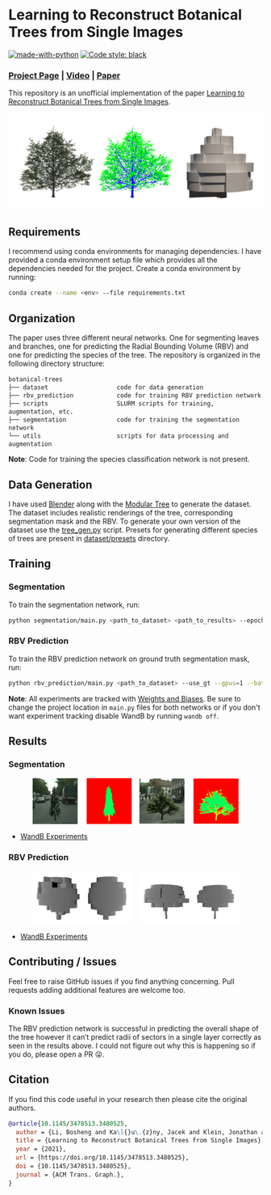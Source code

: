 # Learning to Reconstruct Botanical Trees from Single Images 
[![made-with-python](https://img.shields.io/badge/Made%20with-Python-1f425f.svg)](https://www.python.org/)
[![Code style: black](https://img.shields.io/badge/code%20style-black-000000.svg)](https://github.com/psf/black)

### [Project Page](https://storage.googleapis.com/pirk.io/projects/single_tree_reconstruction/index.html) | [Video](https://vimeo.com/597290327) | [Paper](https://dl.acm.org/doi/pdf/10.1145/3478513.3480525)
This repository is an unofficial implementation of the paper [Learning to Reconstruct Botanical Trees from Single Images](https://storage.googleapis.com/pirk.io/projects/single_tree_reconstruction/index.html).

![Banner](./media/banner.png)

## Requirements
I recommend using conda environments for managing dependencies. I have provided a conda environment setup file which provides all the dependencies needed for the project. Create a conda environment by running:
```bash
conda create --name <env> --file requirements.txt
```

## Organization
The paper uses three different neural networks. One for segmenting leaves and branches, one for predicting the Radial Bounding Volume (RBV) and one for predicting the species of the tree. The repository is organized in the following directory structure:

```
botanical-trees
├── dataset                   code for data generation
├── rbv_prediction            code for training RBV prediction network
├── scripts                   SLURM scripts for training, augmentation, etc.
├── segmentation              code for training the segmentation network
└── utils                     scripts for data processing and augmentation
```

**Note**: Code for training the species classification network is not present.

## Data Generation
I have used [Blender](https://www.blender.org) along with the [Modular Tree](https://github.com/MaximeHerpin/modular_tree) to generate the dataset. The dataset includes realistic renderings of the tree, corresponding segmentation mask and the RBV. To generate your own version of the dataset use the [tree_gen.py](./dataset/tree_gen.py) script. Presets for generating different species of trees are present in [dataset/presets](./dataset/presets) directory.

## Training

### Segmentation
To train the segmentation network, run:
```bash
python segmentation/main.py <path_to_dataset> <path_to_results> --epochs 25 --batch_size 2 --num_classes 3 --encoder 'tu-xception41'
```

### RBV Prediction
To train the RBV prediction network on ground truth segmentation mask, run:
```bash
python rbv_prediction/main.py <path_to_dataset> --use_gt --gpus=1 --batch_size=32 --lr 0.001
```

**Note**: All experiments are tracked with [Weights and Biases](https://www.wandb.ai). Be sure to change the project location in `main.py` files for both networks or if you don't want experiment tracking disable WandB by running `wandb off`.

## Results
### Segmentation
<figure>
  <div style="display: flex; justify-content: space-around">
    <img
      src="./media/segmentation1.png"
      alt="Segmentation 1"
      style="width: 47%;"
    >
    <img
      src="./media/segmentation2.png"
      alt="Segmentation 2"
      style="width: 47%;"
    >
  </div>
</figure>

- [WandB Experiments](https://www.wandb.ai/ishaanshah/Tree%20Segmentation)

### RBV Prediction
<figure>
  <div style="display: flex; justify-content: space-around">
    <img
      src="./media/rbv_fail1.png"
      alt="Segmentation 1"
      style="width: 47%;"
    >
    <img
      src="./media/rbv_fail2.png"
      alt="Segmentation 2"
      style="width: 47%;"
    >
  </div>
</figure>

- [WandB Experiments](https://www.wandb.ai/ishaanshah/RBVPrediction)

## Contributing / Issues
Feel free to raise GitHub issues if you find anything concerning. Pull requests adding additional features are welcome too.

### Known Issues
The RBV prediction network is successful in predicting the overall shape of the tree however it can’t predict radii of sectors in a single layer correctly as seen in the results above. I could not figure out why this is happening so if you do, please open a PR :stuck_out_tongue_winking_eye:.


## Citation
If you find this code useful in your research then please cite the original authors.
```BibTeX
@article{10.1145/3478513.3480525,
  author = {Li, Bosheng and Ka\l{}u\.{z}ny, Jacek and Klein, Jonathan and Michels, Dominik L. and Pa\l{}ubicki, Wojtek and Benes, Bedrich and Pirk, S\"{o}ren},
  title = {Learning to Reconstruct Botanical Trees from Single Images},
  year = {2021},
  url = {https://doi.org/10.1145/3478513.3480525},
  doi = {10.1145/3478513.3480525},
  journal = {ACM Trans. Graph.},
}
```
